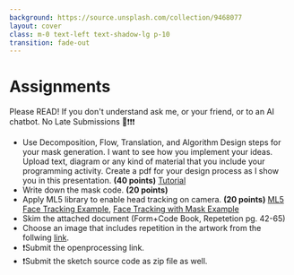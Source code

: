 ```yaml
---
background: https://source.unsplash.com/collection/9468077
layout: cover
class: m-0 text-left text-shadow-lg p-10
transition: fade-out
---
```


# Assignments
Please READ! If you don't understand ask me, or your friend, or to an AI chatbot. No Late Submissions 💢❗❗❗
- Use Decomposition, Flow, Translation, and Algorithm Design steps for your mask generation. I want to see how you implement your ideas. Upload text, diagram or any kind of material that you include your programming activity. Create a pdf for your design process as I show you in this presentation. **(40 points)** [Tutorial](https://openprocessing.org/sketch/2217223)
- Write down the mask code. **(20 points)**
- Apply ML5 library to enable head tracking on camera. **(20 points)** [ML5 Face Tracking Example](https://openprocessing.org/sketch/2213624), [Face Tracking with Mask Example](https://openprocessing.org/sketch/2220776)
- Skim the attached document (Form+Code Book, Repetetion pg. 42-65)
- Choose an image that includes repetition in the artwork from the follwing [link](https://alptugan.notion.site/0025088dd8be4eafad7826c90260dc59?v=e8195072f5ec42f4b9f39a70b64b429d).
- ❗Submit the openprocessing link.
- ❗Submit the sketch source code as zip file as well.

